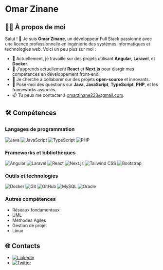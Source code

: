 # Omar Zinane

## 👨‍💻 À propos de moi

Salut ! 👋 Je suis **Omar Zinane**, un développeur Full Stack passionné avec une licence professionnelle en ingénierie des systèmes informatiques et technologies web. Voici un peu plus sur moi :

- 🔭 Actuellement, je travaille sur des projets utilisant **Angular**, **Laravel**, et **Docker**.
- 🌱 J'apprends actuellement **React** et **Next.js** pour élargir mes compétences en développement front-end.
- 👯 Je cherche à collaborer sur des projets **open-source** et innovants.
- 💬 Pose-moi des questions sur **Java**, **JavaScript**, **TypeScript**, **PHP**, et les frameworks associés.
- 📫 Tu peux me contacter à omarzinane223@gmail.com.

## 🛠️ Compétences

### Langages de programmation
![Java](https://img.shields.io/badge/Java-ED8B00?style=for-the-badge&logo=java&logoColor=white)
![JavaScript](https://img.shields.io/badge/JavaScript-F7DF1E?style=for-the-badge&logo=javascript&logoColor=black)
![TypeScript](https://img.shields.io/badge/TypeScript-007ACC?style=for-the-badge&logo=typescript&logoColor=white)
![PHP](https://img.shields.io/badge/PHP-777BB4?style=for-the-badge&logo=php&logoColor=white)

### Frameworks et bibliothèques
![Angular](https://img.shields.io/badge/Angular-DD0031?style=for-the-badge&logo=angular&logoColor=white)
![Laravel](https://img.shields.io/badge/Laravel-FF2D20?style=for-the-badge&logo=laravel&logoColor=white)
![React](https://img.shields.io/badge/React-61DAFB?style=for-the-badge&logo=react&logoColor=black)
![Next.js](https://img.shields.io/badge/Next.js-000000?style=for-the-badge&logo=nextdotjs&logoColor=white)
![Tailwind CSS](https://img.shields.io/badge/Tailwind_CSS-38B2AC?style=for-the-badge&logo=tailwind-css&logoColor=white)
![Bootstrap](https://img.shields.io/badge/Bootstrap-7952B3?style=for-the-badge&logo=bootstrap&logoColor=white)

### Outils et technologies
![Docker](https://img.shields.io/badge/Docker-2496ED?style=for-the-badge&logo=docker&logoColor=white)
![Git](https://img.shields.io/badge/Git-F05032?style=for-the-badge&logo=git&logoColor=white)
![GitHub](https://img.shields.io/badge/GitHub-181717?style=for-the-badge&logo=github&logoColor=white)
![MySQL](https://img.shields.io/badge/MySQL-4479A1?style=for-the-badge&logo=mysql&logoColor=white)
![Oracle](https://img.shields.io/badge/Oracle-F80000?style=for-the-badge&logo=oracle&logoColor=white)

### Autres compétences
- Réseaux fondamentaux
- UML
- Méthodes Agiles
- Gestion de projet
- Linux

## 🌐 Contacts

- [![LinkedIn](https://img.shields.io/badge/LinkedIn-0A66C2?style=for-the-badge&logo=linkedin&logoColor=white)](https://ma.linkedin.com/in/omar-zinane)
- [![Twitter](https://img.shields.io/badge/Twitter-1DA1F2?style=for-the-badge&logo=twitter&logoColor=white)](https://twitter.com/omarzinane)

